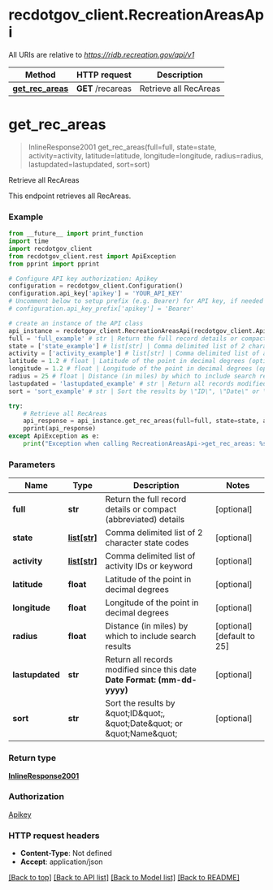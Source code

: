 # recdotgov_client.RecreationAreasApi

All URIs are relative to *https://ridb.recreation.gov/api/v1*

Method | HTTP request | Description
------------- | ------------- | -------------
[**get_rec_areas**](RecreationAreasApi.md#get_rec_areas) | **GET** /recareas | Retrieve all RecAreas

# **get_rec_areas**
> InlineResponse2001 get_rec_areas(full=full, state=state, activity=activity, latitude=latitude, longitude=longitude, radius=radius, lastupdated=lastupdated, sort=sort)

Retrieve all RecAreas

This endpoint retrieves all RecAreas.

### Example
```python
from __future__ import print_function
import time
import recdotgov_client
from recdotgov_client.rest import ApiException
from pprint import pprint

# Configure API key authorization: Apikey
configuration = recdotgov_client.Configuration()
configuration.api_key['apikey'] = 'YOUR_API_KEY'
# Uncomment below to setup prefix (e.g. Bearer) for API key, if needed
# configuration.api_key_prefix['apikey'] = 'Bearer'

# create an instance of the API class
api_instance = recdotgov_client.RecreationAreasApi(recdotgov_client.ApiClient(configuration))
full = 'full_example' # str | Return the full record details or compact (abbreviated) details (optional)
state = ['state_example'] # list[str] | Comma delimited list of 2 character state codes (optional)
activity = ['activity_example'] # list[str] | Comma delimited list of activity IDs or keyword (optional)
latitude = 1.2 # float | Latitude of the point in decimal degrees (optional)
longitude = 1.2 # float | Longitude of the point in decimal degrees (optional)
radius = 25 # float | Distance (in miles) by which to include search results (optional) (default to 25)
lastupdated = 'lastupdated_example' # str | Return all records modified since this date **Date Format: (mm-dd-yyyy)** (optional)
sort = 'sort_example' # str | Sort the results by \"ID\", \"Date\" or \"Name\" (optional)

try:
    # Retrieve all RecAreas
    api_response = api_instance.get_rec_areas(full=full, state=state, activity=activity, latitude=latitude, longitude=longitude, radius=radius, lastupdated=lastupdated, sort=sort)
    pprint(api_response)
except ApiException as e:
    print("Exception when calling RecreationAreasApi->get_rec_areas: %s\n" % e)
```

### Parameters

Name | Type | Description  | Notes
------------- | ------------- | ------------- | -------------
 **full** | **str**| Return the full record details or compact (abbreviated) details | [optional] 
 **state** | [**list[str]**](str.md)| Comma delimited list of 2 character state codes | [optional] 
 **activity** | [**list[str]**](str.md)| Comma delimited list of activity IDs or keyword | [optional] 
 **latitude** | **float**| Latitude of the point in decimal degrees | [optional] 
 **longitude** | **float**| Longitude of the point in decimal degrees | [optional] 
 **radius** | **float**| Distance (in miles) by which to include search results | [optional] [default to 25]
 **lastupdated** | **str**| Return all records modified since this date **Date Format: (mm-dd-yyyy)** | [optional] 
 **sort** | **str**| Sort the results by \&quot;ID\&quot;, \&quot;Date\&quot; or \&quot;Name\&quot; | [optional] 

### Return type

[**InlineResponse2001**](InlineResponse2001.md)

### Authorization

[Apikey](../README.md#Apikey)

### HTTP request headers

 - **Content-Type**: Not defined
 - **Accept**: application/json

[[Back to top]](#) [[Back to API list]](../README.md#documentation-for-api-endpoints) [[Back to Model list]](../README.md#documentation-for-models) [[Back to README]](../README.md)


